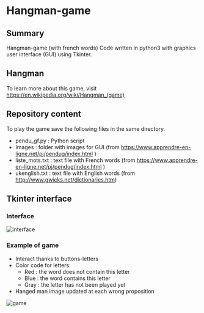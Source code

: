# Hangman-game


## Summary
Hangman-game (with french words)
Code written in python3 with graphics user interface (GUI) using Tkinter.

## Hangman
To learn more about this game, visit https://en.wikipedia.org/wiki/Hangman_(game)

## Repository content
To play the game save the following files in the same directory.
* pendu_gf.py : Python script
* Images : folder with images for GUI  (from https://www.apprendre-en-ligne.net/pj/pendug/index.html )
* liste_mots.txt : text file with French words (from https://www.apprendre-en-ligne.net/pj/pendug/index.html )
* ukenglish.txt : text file with English words (from http://www.gwicks.net/dictionaries.htm)

 

## Tkinter interface

### Interface

![interface](https://user-images.githubusercontent.com/82372483/120188309-3f2e4c80-c216-11eb-81dc-d5da2f707549.png)

### Example of game

* Interact thanks to buttons-letters
* Color code for letters:
   *  Red : the word does not contain this letter
   *  Blue : the word contains this letter
   *  Gray : the letter has not been played yet 
* Hanged man image updated at each wrong proposition

![game](https://user-images.githubusercontent.com/82372483/120188499-7d2b7080-c216-11eb-85cc-866d06202530.png)
